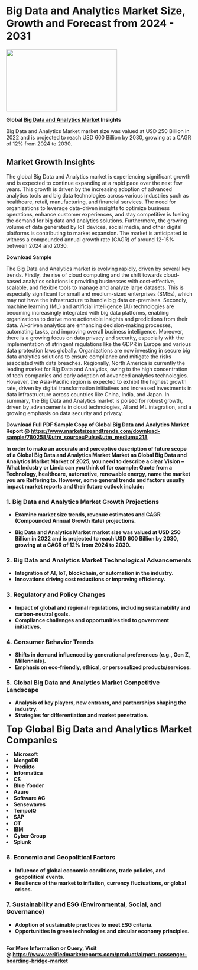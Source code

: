 <H1>Big Data and Analytics Market Size, Growth and Forecast from 2024 - 2031</H1><img class="aligncenter size-medium wp-image-584254" src="https://thirdeyenews.in/wp-content/uploads/2024/09/Global-Market-Research-300x168.jpeg" alt="" width="300" height="168" /><p><strong>Global&nbsp;<a href="https://www.marketsizeandtrends.com/download-sample/780258/&amp;utm_source=Pulse&amp;utm_medium=218">Big Data and Analytics Market</a> Insights</strong></p><p>Big Data and Analytics Market market size was valued at USD 250 Billion in 2022 and is projected to reach USD 600 Billion by 2030, growing at a CAGR of 12% from 2024 to 2030.</p><p><h2>Market Growth Insights</h2> <p>The global Big Data and Analytics market is experiencing significant growth and is expected to continue expanding at a rapid pace over the next few years. This growth is driven by the increasing adoption of advanced analytics tools and big data technologies across various industries such as healthcare, retail, manufacturing, and financial services. The need for organizations to leverage data-driven insights to optimize business operations, enhance customer experiences, and stay competitive is fueling the demand for big data and analytics solutions. Furthermore, the growing volume of data generated by IoT devices, social media, and other digital platforms is contributing to market expansion. The market is anticipated to witness a compounded annual growth rate (CAGR) of around 12-15% between 2024 and 2030.</p> <p><strong>Download Sample</strong></p> <p>The Big Data and Analytics market is evolving rapidly, driven by several key trends. Firstly, the rise of cloud computing and the shift towards cloud-based analytics solutions is providing businesses with cost-effective, scalable, and flexible tools to manage and analyze large datasets. This is especially significant for small and medium-sized enterprises (SMEs), which may not have the infrastructure to handle big data on-premises. Secondly, machine learning (ML) and artificial intelligence (AI) technologies are becoming increasingly integrated with big data platforms, enabling organizations to derive more actionable insights and predictions from their data. AI-driven analytics are enhancing decision-making processes, automating tasks, and improving overall business intelligence. Moreover, there is a growing focus on data privacy and security, especially with the implementation of stringent regulations like the GDPR in Europe and various data protection laws globally. Organizations are now investing in secure big data analytics solutions to ensure compliance and mitigate the risks associated with data breaches. Regionally, North America is currently the leading market for Big Data and Analytics, owing to the high concentration of tech companies and early adoption of advanced analytics technologies. However, the Asia-Pacific region is expected to exhibit the highest growth rate, driven by digital transformation initiatives and increased investments in data infrastructure across countries like China, India, and Japan. In summary, the Big Data and Analytics market is poised for robust growth, driven by advancements in cloud technologies, AI and ML integration, and a growing emphasis on data security and privacy.</p> <p><strong></p><p><span class=""><strong>Download Full PDF Sample Copy of Global Big Data and Analytics Market Report</strong> @ <a href="https://www.marketsizeandtrends.com/download-sample/780258/&amp;utm_source=Pulse&amp;utm_medium=218" target="_blank">https://www.marketsizeandtrends.com/download-sample/780258/&amp;utm_source=Pulse&amp;utm_medium=218</a></span></p><p>In order to make an accurate and perceptive description of future scope of a Global&nbsp;Big Data and Analytics Market Market as Global&nbsp;Big Data and Analytics Market Market of 2025, you need to describe a clear Vision &ndash; What Industry or Linda can you think of for example: Quote from a Technology, healthcare, automotive, renewable energy, name the market you are Reffering to. However, some general trends and factors usually impact market reports and their future outlook include:</p><h3>1.&nbsp;<strong>Big Data and Analytics Market Growth Projections</strong></h3><ul><li>Examine market size trends, revenue estimates and CAGR (Compounded Annual Growth Rate) projections.</li><li><p>Big Data and Analytics Market market size was valued at USD 250 Billion in 2022 and is projected to reach USD 600 Billion by 2030, growing at a CAGR of 12% from 2024 to 2030.</p></li></ul><h3>2.&nbsp;<strong>Big Data and Analytics Market Technological Advancements</strong></h3><ul><li>Integration of AI, IoT, blockchain, or automation in the industry.</li><li>Innovations driving cost reductions or improving efficiency.</li></ul><h3>3.&nbsp;<strong>Regulatory and Policy Changes</strong></h3><ul><li>Impact of global and regional regulations, including sustainability and carbon-neutral goals.</li><li>Compliance challenges and opportunities tied to government initiatives.</li></ul><h3>4.&nbsp;<strong>Consumer Behavior Trends</strong></h3><ul><li>Shifts in demand influenced by generational preferences (e.g., Gen Z, Millennials).</li><li>Emphasis on eco-friendly, ethical, or personalized products/services.</li></ul><h3>5.&nbsp;<strong>Global Big Data and Analytics Market Competitive Landscape</strong></h3><ul><li>Analysis of key players, new entrants, and partnerships shaping the industry.</li><li>Strategies for differentiation and market penetration.</li></ul><p data-pm-slice="1 1 []"><span style="color: inherit; font-family: inherit; font-size: 25px;">Top Global Big Data and Analytics Market Companies</span></p><div class="" data-test-id=""><p><li>Microsoft</li><li> MongoDB</li><li> Predikto</li><li> Informatica</li><li> CS</li><li> Blue Yonder</li><li> Azure</li><li> Software AG</li><li> Sensewaves</li><li> TempoIQ</li><li> SAP</li><li> OT</li><li> IBM</li><li> Cyber Group</li><li> Splunk</li></p></div><h3>6.&nbsp;<strong>Economic and Geopolitical Factors</strong></h3><ul><li>Influence of global economic conditions, trade policies, and geopolitical events.</li><li>Resilience of the market to inflation, currency fluctuations, or global crises.</li></ul><h3>7.&nbsp;<strong>Sustainability and ESG (Environmental, Social, and Governance)</strong></h3><ul><li>Adoption of sustainable practices to meet ESG criteria.</li><li>Opportunities in green technologies and circular economy principles.</li></ul><h2><strong style="font-size: 14px;">For More Information or Query, Visit @&nbsp;</strong><a style="background-color: #ffffff; font-size: 14px;" href="https://www.marketsizeandtrends.com/report/big-data-and-analytics-market/" target="_blank">https://www.verifiedmarketreports.com/product/airport-passenger-boarding-bridge-market</a></h2>
